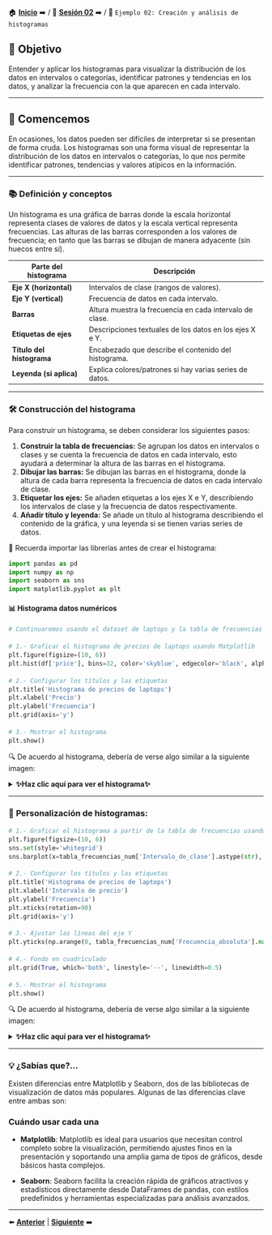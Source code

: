 🏠 [**Inicio**](../../Readme.md) ➡️ / 📖 [**Sesión 02**](../Readme.md) ➡️ / 📝 `Ejemplo 02: Creación y análisis de histogramas`

## 🎯 Objetivo

Entender y aplicar los histogramas para visualizar la distribución de los datos en intervalos o categorías, identificar patrones y tendencias en los datos, y analizar la frecuencia con la que aparecen en cada intervalo.

---

## 🚀 Comencemos

En ocasiones, los datos pueden ser difíciles de interpretar si se presentan de forma cruda. Los histogramas son una forma visual de representar la distribución de los datos en intervalos o categorías, lo que nos permite identificar patrones, tendencias y valores atípicos en la información.

---

### 📚 **Definición y conceptos**

Un histograma es una gráfica de barras donde la escala horizontal representa clases de valores de datos y la escala vertical representa frecuencias. Las alturas de las barras corresponden a los valores de frecuencia; en tanto que las barras se dibujan de manera adyacente (sin huecos entre sí).

| Parte del histograma      | Descripción                                              |
| ------------------------- | -------------------------------------------------------- |
| **Eje X (horizontal)**    | Intervalos de clase (rangos de valores).                 |
| **Eje Y (vertical)**      | Frecuencia de datos en cada intervalo.                   |
| **Barras**                | Altura muestra la frecuencia en cada intervalo de clase. |
| **Etiquetas de ejes**     | Descripciones textuales de los datos en los ejes X e Y.  |
| **Título del histograma** | Encabezado que describe el contenido del histograma.     |
| **Leyenda (si aplica)**   | Explica colores/patrones si hay varias series de datos.  |

---

### 🛠️ **Construcción del histograma**

Para construir un histograma, se deben considerar los siguientes pasos:

1. **Construir la tabla de frecuencias:** Se agrupan los datos en intervalos o clases y se cuenta la frecuencia de datos en cada intervalo, esto ayudará a determinar la altura de las barras en el histograma.
2. **Dibujar las barras:** Se dibujan las barras en el histograma, donde la altura de cada barra representa la frecuencia de datos en cada intervalo de clase.
3. **Etiquetar los ejes:** Se añaden etiquetas a los ejes X e Y, describiendo los intervalos de clase y la frecuencia de datos respectivamente.
4. **Añadir título y leyenda:** Se añade un título al histograma describiendo el contenido de la gráfica, y una leyenda si se tienen varias series de datos.

<p>📌 Recuerda importar las librerías antes de crear el histograma:</p>

```python
import pandas as pd
import numpy as np
import seaborn as sns
import matplotlib.pyplot as plt
```

#### 📊 **Histograma datos numéricos**

```python
# Continuaremos usando el dataset de laptops y la tabla de frecuencias generada en el Ejemplo 01.

# 1.- Graficar el histograma de precios de laptops usando Matplotlib
plt.figure(figsize=(10, 6))
plt.hist(df['price'], bins=32, color='skyblue', edgecolor='black', alpha=0.7) # 32 intervalos puedes modificarlos para ver diferentes distribuciones.

# 2.- Configurar los títulos y las etiquetas
plt.title('Histograma de precios de laptops')
plt.xlabel('Precio')
plt.ylabel('Frecuencia')
plt.grid(axis='y')

# 3.- Mostrar el histograma
plt.show()
```

🔍 De acuerdo al histograma, debería de verse algo similar a la siguiente imagen:

<details>
  <summary><b>✨Haz clic aquí para ver el histograma✨</b></summary>
  
  ## Histograma de precios de laptops

  <div align="center">
      <img src="../Imagenes/Histograma_num_1.png" alt="Histograma de precios de laptops" width="50%">
  </div>
</details>

---

### 🎨 **Personalización de histogramas:**

```python
# 1.- Graficar el histograma a partir de la tabla de frecuencias usando Seaborn
plt.figure(figsize=(10, 6))
sns.set(style='whitegrid')
sns.barplot(x=tabla_frecuencias_num['Intervalo_de_clase'].astype(str), y=tabla_frecuencias_num['Frecuencia_absoluta'], color='skyblue', edgecolor='black')

# 2.- Configurar los títulos y las etiquetas
plt.title('Histograma de precios de laptops')
plt.xlabel('Intervalo de precio')
plt.ylabel('Frecuencia')
plt.xticks(rotation=90)
plt.grid(axis='y')

# 3.- Ajustar las líneas del eje Y
plt.yticks(np.arange(0, tabla_frecuencias_num['Frecuencia_absoluta'].max() + 1, 20))

# 4.- Fondo en cuadriculado
plt.grid(True, which='both', linestyle='--', linewidth=0.5)

# 5.- Mostrar el histograma
plt.show()
```

🔍 De acuerdo al histograma, debería de verse algo similar a la siguiente imagen:

<details>
  <summary><b>✨Haz clic aquí para ver el histograma✨</b></summary>
  
  ## Histograma de precios de laptops

  <div align="center">
      <img src="../Imagenes/Histograma_num_2.png" alt="Histograma de precios de laptops" width="50%">
  </div>
</details>


---

### 💡 **¿Sabías que?...**

Existen diferencias entre Matplotlib y Seaborn, dos de las bibliotecas de visualización de datos más populares. 
Algunas de las diferencias clave entre ambas son:

### Cuándo usar cada una

- **Matplotlib**: Matplotlib es ideal para usuarios que necesitan control completo sobre la visualización, permitiendo ajustes finos en la presentación y soportando una amplia gama de tipos de gráficos, desde básicos hasta complejos.

- **Seaborn**:  Seaborn facilita la creación rápida de gráficos atractivos y estadísticos directamente desde DataFrames de pandas, con estilos predefinidos y herramientas especializadas para análisis avanzados.

---

⬅️ [**Anterior**](../Readme.md) | [**Siguiente**](../Reto-01/Readme.md) ➡️
